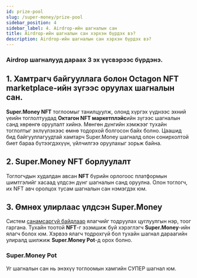 ```yaml
---
id: prize-pool
slug: /super-money/prize-pool
sidebar_position: 4
sidebar_label: 4. Airdrop-ийн шагналын сан
title: Airdrop-ийн шагналын сан хэрхэн бүрдэх вэ?
description: Airdrop-ийн шагналын сан хэрхэн бүрдэх вэ?
---
```


### Airdrop шагналууд дараах 3 эх үүсвэрээс бүрдэнэ.

## 1. Хамтрагч байгууллага болон Octagon NFT marketplace-ийн зүгээс оруулах шагналын сан.

**Super.Money NFT** тоглоомыг танилцуулж, олонд хүргэх үүднээс эхний үеийн тоглолтуудад **Октагон NFT маркетплэйс**ийн зүгээс шагналын санд хөрөнгө оруулалт хийнэ. Мөнгөн дүнгийн хэмжээг тухайн тоглолтыг эхлүүлэхээс өмнө тодорхой болгосон байх болно.
    Цаашид бид байгууллагуудтай хамтарч Super.Money шагналд олон сонирхолтой биет бараа бүтээгдэхүүн, үйлчилгээ оруулахыг зорьж байна.

## 2. Super.Money NFT борлуулалт

Тоглогчдын худалдан авсан **NFT** бүрийн орлогоос платформын шимтгэлийг хасаад үлдсэн дүнг шагналын санд оруулна. Олон тоглогч, их NFT авч оролцох тусам шагналын сан нэмэгдэх юм.

## 3. Өмнөх улирлаас үлдсэн Super.Money

Систем [санамсаргүй байдлаар](https://docs.octagon.mn/docs/05-random.md) ялагчийг тодруулах цуглуулгын нэр, тоог гаргана. Тухайн тоотой **NFT**-г эзэмшиж буй хэрэглэгч **Super.Money**-ийн ялагч болох юм. Хэрвээ ялагч тодрохгүй бол тухайн шагнал дараагийн улиралд шилжиж **Super.Money Pot**-д орох болно.


### Super.Money Pot
Уг шагналын сан нь энэхүү тоглоомын хамгийн СУПЕР шагнал юм.